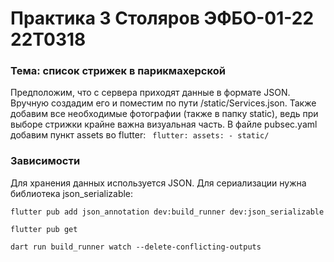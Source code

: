# Практика 3 Столяров ЭФБО-01-22 22T0318
### Тема: список стрижек в парикмахерской
Предположим, что с сервера приходят данные в формате JSON. Вручную создадим его и поместим по пути /static/Services.json.
Также добавим все необходимые фотографии (также в папку static), ведь при выборе стрижки крайне важна визуальная часть.
В файлe pubsec.yaml добавим пункт assets во flutter:
<code>
flutter:
  assets:
    - static/
</code>
### Зависимости
<p>
  Для хранения данных используется JSON. Для сериализации нужна библиотека json_serializable:
</p>
<p>
  <code>flutter pub add json_annotation dev:build_runner dev:json_serializable</code>
</p>
<p>
  <code>flutter pub get</code>
</p>
<p>
  <code>dart run build_runner watch --delete-conflicting-outputs</code>
</p>
